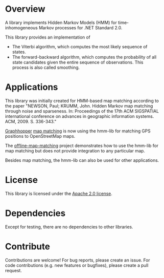 # Overview

A library implements Hidden Markov Models (HMM) for time-inhomogeneous Markov processes for .NET Standard 2.0.

This library provides an implementation of
* The Viterbi algorithm, which computes the most likely sequence of states.
* The forward-backward algorithm, which computes the probability of all state candidates given
the entire sequence of observations. This process is also called smoothing.

# Applications

This library was initially created for HMM-based map matching according to the paper
"NEWSON, Paul; KRUMM, John. Hidden Markov map matching through noise and sparseness.
In: Proceedings of the 17th ACM SIGSPATIAL international conference on advances in geographic
information systems. ACM, 2009. S. 336-343."

[Graphhopper](https://graphhopper.com/) [map matching](https://github.com/graphhopper/map-matching)
is now using the hmm-lib for matching GPS positions to OpenStreetMap maps. 

The [offline-map-matching](https://github.com/bmwcarit/offline-map-matching) project
demonstrates how to use the hmm-lib for map matching but does not provide integration to any
particular map.

Besides map matching, the hmm-lib can also be used for other applications.

# License

This library is licensed under the
[Apache 2.0 license](http://www.apache.org/licenses/LICENSE-2.0.html).

# Dependencies

Except for testing, there are no dependencies to other libraries.

# Contribute
Contributions are welcome! For bug reports, please create an issue. 
For code contributions (e.g. new features or bugfixes), please create a pull request.
